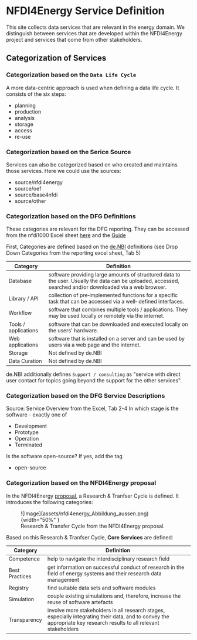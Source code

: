 # NFDI4Energy Service Definition
This site collects data services that are relevant in the energy domain. We distinguish between services that are developed within the NFDI4Energy project and services that come from other stakeholders. 

## Categorization of Services

### Categorization based on the `Data Life Cycle`

A more data-centric approach is used when defining a data life cycle. It consists of the six steps:

* planning
* production
* analysis
* storage
* access
* re-use

### Categorization based on the Serice Source

Services can also be categorized based on who created and maintains those services. Here we could use the sources:

* source/nfdi4energy
* source/oef
* source/base4nfdi
* source/other

### Categorization based on the DFG Definitions
These categories are relevant for the DFG reporting. They can be accessed from the nfdi1000 Excel sheet [here](https://www.dfg.de/de/foerderung/foerderinitiativen/nfdi/formulare-merkblaetter) and the [Guide](https://www.dfg.de/en/research-funding/funding-initiative/nfdi/guide-to-filling-out-the-supplementary-data-sheet-for-consortia-of-the-national-research-data-infrastructure-nfdi-)

First, Categories are defined based on the [de.NBI](https://zenodo.org/records/6597826) definitions (see Drop Down Categories from the reporting excel sheet, Tab 5)

| Category             | Definition                                                                                                                                                 |
|----------------------|------------------------------------------------------------------------------------------------------------------------------------------------------------|
| Database             | software providing large amounts of structured data to the user. Usually the data can be uploaded, accessed, searched and/or downloaded via a web browser. |
| Library / API        | collection of pre‐implemented functions for a specific task that can be accessed via a well‐ defined interfaces.                                           |
| Workflow             | software that combines multiple tools / applications. They may be used locally or remotely via the internet.                                               |
| Tools / applications | software that can be downloaded and executed locally on the users' hardware.                                                                               |
| Web applications     | software that is installed on a server and can be used by users via a web page and the internet.                                                           |
| Storage              | Not defined by de.NBI                                                                                                                                      |
| Data Curation        | Not defined by de.NBI                                                                                                                                      |

de.NBI additionally defines `Support / consulting` as "service with direct user contact for topics going beyond the support for the other services".

### Categorization based on the DFG Service Descriptions
Source: Service Overview from the Excel, Tab 2-4
In which stage is the software - exactly one of

* Development
* Prototype
* Operation
* Terminated

Is the software open-source? If yes, add the tag

* open-source



### Categorization based on the NFDI4Energy proposal
In the NFDI4Energy [proposal](https://zenodo.org/records/6772013), a Research & Tranfser Cycle is defined. It introduces the following categories:

<figure markdown="span">
  ![Image](assets/nfdi4energy_Abbildung_aussen.png){width="50%" }
  <figcaption>Research & Transfer Cycle from the NFDI4Energy proposal.</figcaption>
</figure>

Based on this Research & Tranfser Cycle, **Core Services** are defined:

| Category       | Definition                                                                                                                                                           |
|----------------|----------------------------------------------------------------------------------------------------------------------------------------------------------------------|
| Competence     | help to navigate the interdisciplinary research field                                                                                                                |
| Best Practices | get information on successful conduct of research in the field of energy systems and their research data management                                                  |
| Registry       | find suitable data sets and software modules                                                                                                                         |
| Simulation     | couple existing simulations and, therefore, increase the reuse of software artefacts                                                                                 |
| Transparency   | involve more stakeholders in all research stages, especially integrating their data, and to convey the appropriate key research results to all relevant stakeholders |
